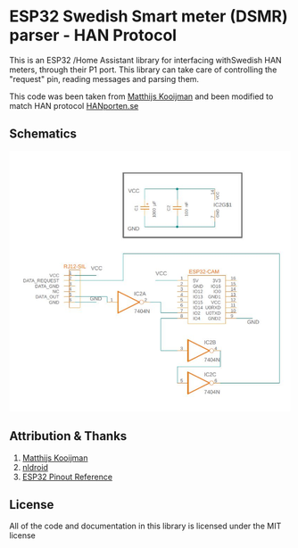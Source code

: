ESP32 Swedish Smart meter (DSMR) parser - HAN Protocol
======================================================
This is an ESP32 /Home Assistant library for interfacing withSwedish HAN meters, through
their P1 port. This library can take care of controlling the "request" pin,
reading messages and parsing them.

This code was been taken from [Matthijs Kooijman](https://github.com/matthijskooijman/arduino-dsmr)
and been modified to match HAN protocol [HANporten.se](https://hanporten.se/)



## Schematics
![Schema](https://github.com/Bachman-B/Energy_Meter_HAN/blob/main/Images/EM.JPG?raw=true)

## Attribution & Thanks
1. [Matthijs Kooijman](https://github.com/matthijskooijman/arduino-dsmr)
2. [nldroid](https://github.com/nldroid/CustomP1UartComponent)
3. [ESP32 Pinout Reference](https://lastminuteengineers.com/esp32-pinout-reference/)

## License
All of the code and documentation in this library is licensed under the MIT license
